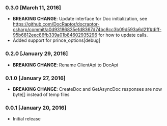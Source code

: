 ### 0.3.0 [March 11, 2016]
* **BREAKING CHANGE**: Update interface for Doc initialization, see https://github.com/DocRaptor/docraptor-csharp/commit/a0d93186835efd8367d74bc8cc3b09d593a6d21f#diff-95b6812eec86fb339a01b84602935296 for how to update calls.
* Added support for prince_options[debug]

### 0.2.0 [January 29, 2016]
* **BREAKING CHANGE**: Rename ClientApi to DocApi

### 0.1.0 [January 27, 2016]
* **BREAKING CHANGE**: CreateDoc and GetAsyncDoc responses are now byte[] instead of temp files

### 0.0.1 [January 20, 2016]
* Initial release
